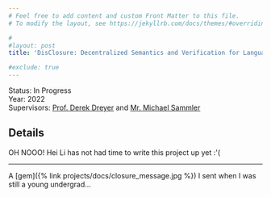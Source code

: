 ```yaml
---
# Feel free to add content and custom Front Matter to this file.
# To modify the layout, see https://jekyllrb.com/docs/themes/#overriding-theme-defaults

#
#layout: post
title: 'DisClosure: Decentralized Semantics and Verification for Languages with Closures'

#exclude: true
---
```

Status: In Progress  
Year: 2022  
Supervisors: [Prof. Derek Dreyer](https://people.mpi-sws.org/~dreyer/) and [Mr. Michael Sammler](https://people.mpi-sws.org/~msammler/)

## Details
OH NOOO! Hei Li has not had time to write this project up yet :'(

-------------------
A [gem]({% link  projects/docs/closure_message.jpg %}) I sent when I was still a young undergrad... 